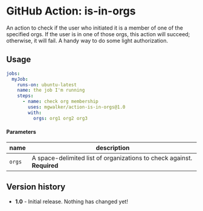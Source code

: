 # GitHub Action: is-in-orgs

An action to check if the user who initiated it is a member of one of the
specified orgs. If the user is in one of those orgs, this action will succeed;
otherwise, it will fail. A handy way to do some light authorization.

## Usage

```yml
jobs:
  myJob:
    runs-on: ubuntu-latest
    name: the job I'm running
    steps:
      - name: check org membership
        uses: mgwalker/action-is-in-orgs@1.0
        with:
          orgs: org1 org2 org3
```

#### Parameters

|name|description|
|---|---|
|`orgs`|A space-delimited list of organizations to check against. **Required**

## Version history

- **1.0** - Initial release. Nothing has changed yet!